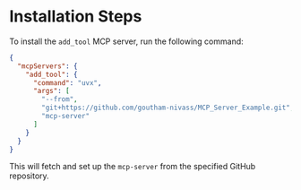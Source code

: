 # Installation Steps

To install the `add_tool` MCP server, run the following command:

```json
{
  "mcpServers": {
    "add_tool": {
      "command": "uvx",
      "args": [
        "--from",
        "git+https://github.com/goutham-nivass/MCP_Server_Example.git",
        "mcp-server"
      ]
    }
  }
}
```

This will fetch and set up the `mcp-server` from the specified GitHub repository.

